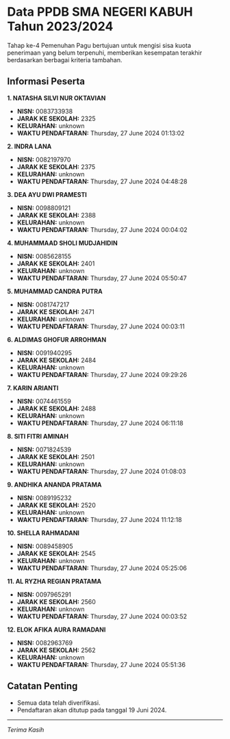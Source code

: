 # Data PPDB SMA NEGERI KABUH Tahun 2023/2024
Tahap ke-4 Pemenuhan Pagu bertujuan untuk mengisi sisa kuota penerimaan yang belum terpenuhi, memberikan kesempatan terakhir berdasarkan berbagai kriteria tambahan.

## Informasi Peserta 
**1. NATASHA SILVI NUR OKTAVIAN**
- **NISN:** 0083733938
- **JARAK KE SEKOLAH:** 2325
- **KELURAHAN:** unknown
- **WAKTU PENDAFTARAN:** Thursday, 27 June 2024 01:13:02

**2. INDRA LANA**
- **NISN:** 0082197970
- **JARAK KE SEKOLAH:** 2375
- **KELURAHAN:** unknown
- **WAKTU PENDAFTARAN:** Thursday, 27 June 2024 04:48:28

**3. DEA AYU DWI PRAMESTI**
- **NISN:** 0098809121
- **JARAK KE SEKOLAH:** 2388
- **KELURAHAN:** unknown
- **WAKTU PENDAFTARAN:** Thursday, 27 June 2024 00:04:02

**4. MUHAMMAAD SHOLI MUDJAHIDIN**
- **NISN:** 0085628155
- **JARAK KE SEKOLAH:** 2401
- **KELURAHAN:** unknown
- **WAKTU PENDAFTARAN:** Thursday, 27 June 2024 05:50:47

**5. MUHAMMAD CANDRA PUTRA**
- **NISN:** 0081747217
- **JARAK KE SEKOLAH:** 2471
- **KELURAHAN:** unknown
- **WAKTU PENDAFTARAN:** Thursday, 27 June 2024 00:03:11

**6. ALDIMAS GHOFUR ARROHMAN**
- **NISN:** 0091940295
- **JARAK KE SEKOLAH:** 2484
- **KELURAHAN:** unknown
- **WAKTU PENDAFTARAN:** Thursday, 27 June 2024 09:29:26

**7. KARIN ARIANTI**
- **NISN:** 0074461559
- **JARAK KE SEKOLAH:** 2488
- **KELURAHAN:** unknown
- **WAKTU PENDAFTARAN:** Thursday, 27 June 2024 06:11:18

**8. SITI FITRI AMINAH**
- **NISN:** 0071824539
- **JARAK KE SEKOLAH:** 2501
- **KELURAHAN:** unknown
- **WAKTU PENDAFTARAN:** Thursday, 27 June 2024 01:08:03

**9. ANDHIKA ANANDA PRATAMA**
- **NISN:** 0089195232
- **JARAK KE SEKOLAH:** 2520
- **KELURAHAN:** unknown
- **WAKTU PENDAFTARAN:** Thursday, 27 June 2024 11:12:18

**10. SHELLA RAHMADANI**
- **NISN:** 0089458905
- **JARAK KE SEKOLAH:** 2545
- **KELURAHAN:** unknown
- **WAKTU PENDAFTARAN:** Thursday, 27 June 2024 05:25:06

**11. AL RYZHA REGIAN PRATAMA**
- **NISN:** 0097965291
- **JARAK KE SEKOLAH:** 2560
- **KELURAHAN:** unknown
- **WAKTU PENDAFTARAN:** Thursday, 27 June 2024 00:03:52

**12. ELOK AFIKA AURA RAMADANI**
- **NISN:** 0082963769
- **JARAK KE SEKOLAH:** 2562
- **KELURAHAN:** unknown
- **WAKTU PENDAFTARAN:** Thursday, 27 June 2024 05:51:36

## Catatan Penting

- Semua data telah diverifikasi.
- Pendaftaran akan ditutup pada tanggal 19 Juni 2024.
---
_Terima Kasih_
